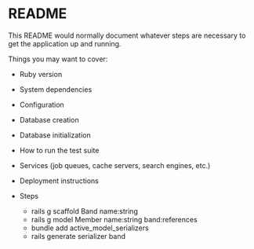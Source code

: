 # README

This README would normally document whatever steps are necessary to get the
application up and running.

Things you may want to cover:

* Ruby version

* System dependencies

* Configuration

* Database creation

* Database initialization

* How to run the test suite

* Services (job queues, cache servers, search engines, etc.)

* Deployment instructions

* Steps
    * rails g scaffold Band name:string
    * rails g model Member name:string band:references
    * bundle add active_model_serializers
    * rails generate serializer band
